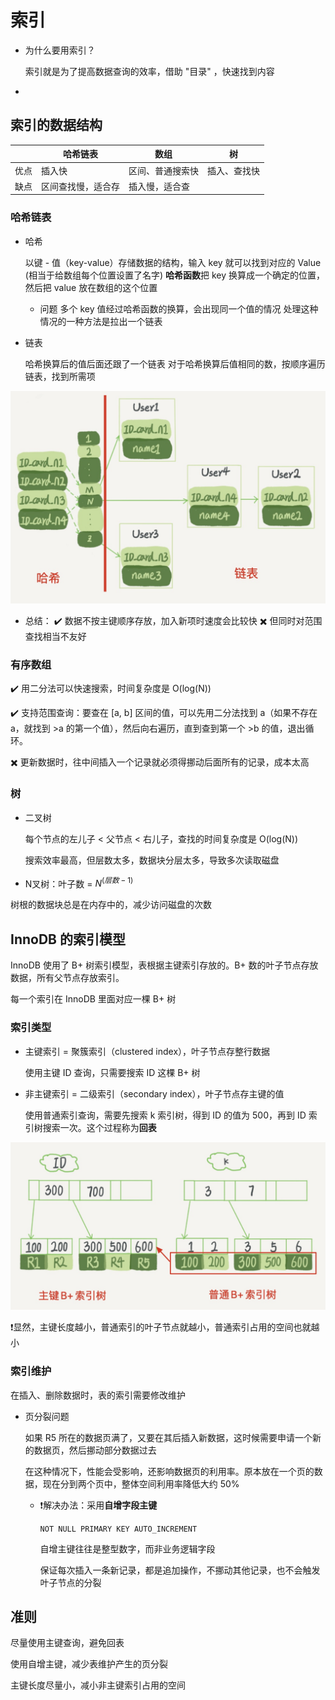 # 索引

- 为什么要用索引？

  索引就是为了提高数据查询的效率，借助 "目录" ，快速找到内容

- 

## 索引的数据结构

|      | 哈希链表           | 数组             | 树           |
| ---- | ------------------ | ---------------- | ------------ |
| 优点 | 插入快             | 区间、普通搜索快 | 插入、查找快 |
| 缺点 | 区间查找慢，适合存 | 插入慢，适合查   |              |



### 哈希链表

- 哈希

  以键 - 值（key-value）存储数据的结构，输入 key 就可以找到对应的 Value (相当于给数组每个位置设置了名字)
  **哈希函数**把 key 换算成一个确定的位置，然后把 value 放在数组的这个位置

  - 问题
    多个 key 值经过哈希函数的换算，会出现同一个值的情况
    处理这种情况的一种方法是拉出一个链表

- 链表

  哈希换算后的值后面还跟了一个链表
  对于哈希换算后值相同的数，按顺序遍历链表，找到所需项

![hash](索引.assets/hash.jpg)

- 总结：
  ✔️ 数据不按主键顺序存放，加入新项时速度会比较快
  ✖️ 但同时对范围查找相当不友好



### 有序数组

✔️ 用二分法可以快速搜索，时间复杂度是 O(log(N))

✔️ 支持范围查询：要查在 [a, b] 区间的值，可以先用二分法找到 a（如果不存在 a，就找到 >a 的第一个值），然后向右遍历，直到查到第一个 >b 的值，退出循环。

✖️ 更新数据时，往中间插入一个记录就必须得挪动后面所有的记录，成本太高



### 树

- 二叉树

  每个节点的左儿子 < 父节点 < 右儿子，查找的时间复杂度是 O(log(N))

  搜索效率最高，但层数太多，数据块分层太多，导致多次读取磁盘

- N叉树：叶子数 = $N^{(层数-1)}$

树根的数据块总是在内存中的，减少访问磁盘的次数

## InnoDB 的索引模型

InnoDB 使用了 B+ 树索引模型，表根据主键索引存放的。B+ 数的叶子节点存放数据，所有父节点存放索引。

每一个索引在 InnoDB 里面对应一棵 B+ 树



### 索引类型

- 主键索引 = 聚簇索引（clustered index），叶子节点存整行数据

  使用主键 ID 查询，只需要搜索 ID 这棵 B+ 树

- 非主键索引 = 二级索引（secondary index），叶子节点存主键的值 

  使用普通索引查询，需要先搜索 k 索引树，得到 ID 的值为 500，再到 ID 索引树搜索一次。这个过程称为**回表**

![keytree](索引.assets/keytree.jpg)

❗️显然，主键长度越小，普通索引的叶子节点就越小，普通索引占用的空间也就越小



### 索引维护

在插入、删除数据时，表的索引需要修改维护

- 页分裂问题

  如果 R5 所在的数据页满了，又要在其后插入新数据，这时候需要申请一个新的数据页，然后挪动部分数据过去

  在这种情况下，性能会受影响，还影响数据页的利用率。原本放在一个页的数据，现在分到两个页中，整体空间利用率降低大约 50%

  - ❗️解决办法：采用**自增字段主键**

    `NOT NULL PRIMARY KEY AUTO_INCREMENT`

    自增主键往往是整型数字，而非业务逻辑字段

    保证每次插入一条新记录，都是追加操作，不挪动其他记录，也不会触发叶子节点的分裂

## 准则

尽量使用主键查询，避免回表

使用自增主键，减少表维护产生的页分裂

主键长度尽量小，减小非主键索引占用的空间



